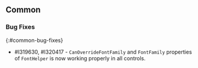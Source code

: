 ## Common

### Bug Fixes
{:#common-bug-fixes}

* \#I319630, \#I320417 - `CanOverrideFontFamily` and `FontFamily` properties of `FontHelper` is now working properly in all controls.